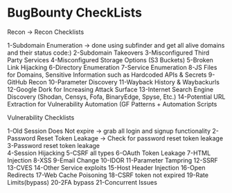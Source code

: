# BugBounty CheckLists

Recon -> Recon Checklists

1-Subdomain Enumeration -> done using subfinder and get all alive domains and their status code:)
2-Subdomain Takeovers
3-Misconfigured Third Party Services
4-Misconfigured Storage Options (S3 Buckets)
5-Broken Link Hijacking
6-Directory Enumeration
7-Service Enumeration
8-JS Files for Domains, Sensitive Information such as Hardcoded APIs & Secrets
9-GitHub Recon
10-Parameter Discovery
11-Wayback History & Waybackurls
12-Google Dork for Increasing Attack Surface
13-Internet Search Engine Discovery (Shodan, Censys, Fofa, BinaryEdge, Spyse, Etc.)
14-Potential URL Extraction for Vulnerability Automation (GF Patterns + Automation Scripts

Vulnerability Checklists

1-Old Session Does Not expire ->  grab all login and signup functionality
2-Password Reset Token Leakage -> Check for password reset token leakage
3-Password reset token leakage      
4-Session Hijacking
5-CSRF all types
6-OAuth Token Leakage
7-HTML Injection
8-XSS
9-Email Change
10-IDOR
11-Parameter Tampring
12-SSRF
13-CVES
14-Other Service exploits
15-Host Header Injection
16-Open Redirects
17-Web Cache Poisoning
18-CSRF token not expired
19-Rate Limits(bypass)
20-2FA bypass
21-Concurrent Issues

